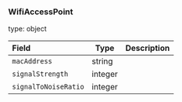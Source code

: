 <!--- This is a generated file, do not edit! -->
<!--- [START maps_http_schema_WifiAccessPoint] -->
<h3 id="WifiAccessPoint">WifiAccessPoint</h3>

type: object

| Field                | Type    | Description |
| :------------------- | ------- | ----------- |
| `macAddress`         | string  |             |
| `signalStrength`     | integer |             |
| `signalToNoiseRatio` | integer |             |

<!--- [END maps_http_schema_WifiAccessPoint] -->